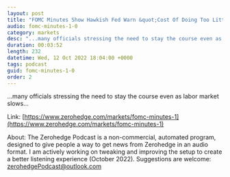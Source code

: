 ```yaml
---
layout: post
title: "FOMC Minutes Show Hawkish Fed Warn &quot;Cost Of Doing Too Little Outweigh Cost Of Doing Too Much&quot;"
audio: fomc-minutes-1-0
category: markets
desc: "...many officials stressing the need to stay the course even as labor market slows..."
duration: 00:03:52
length: 232
datetime: Wed, 12 Oct 2022 18:04:00 +0000
tags: podcast
guid: fomc-minutes-1-0
order: 2
---
```

...many officials stressing the need to stay the course even as labor market slows...

Link: [https://www.zerohedge.com/markets/fomc-minutes-1](https://www.zerohedge.com/markets/fomc-minutes-1)

About: The Zerohedge Podcast is a non-commercial, automated program, designed to give people a way to get news from Zerohedge in an audio format.  I am actively working on tweaking and improving the setup to create a better listening experience (October 2022).  Suggestions are welcome: [zerohedgePodcast@outlook.com](mailto:zerohedgePodcast@outlook.com)